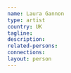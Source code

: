 ```yaml
---
name: Laura Gannon
type: artist
country: UK
tagline:
description:
related-persons:
connections:
layout: person
---
```

